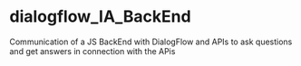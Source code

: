 # dialogflow_IA_BackEnd
Communication of a JS BackEnd with DialogFlow and APIs to ask questions and get answers in connection with the APis
